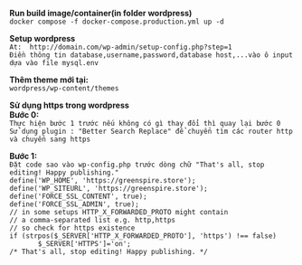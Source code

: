 
**Run build image/container(in folder wordpress)** <br />
```docker compose -f docker-compose.production.yml up -d ``` <br />

**Setup wordpress** <br />
```At:  http://domain.com/wp-admin/setup-config.php?step=1``` <br />
```Điền thông tin database,username,password,database host,...vào ô input dựa vào file mysql.env ``` <br />

**Thêm theme mới tại:** <br />
 ```wordpress/wp-content/themes``` <br />

**Sử dụng https trong wordpress** <br />
**Bước 0:** <br />
```Thực hiện bước 1 trước nếu không có gì thay đổi thì quay lại bước 0``` <br />
```Sử dụng plugin : "Better Search Replace" để chuyển tìm các router http và chuyển sang https ``` <br />

**Bước 1:** <br />
```Đặt code sao vào wp-config.php trước dòng chữ "That's all, stop editing! Happy publishing."``` <br />
```define('WP_HOME', 'https://greenspire.store');``` <br />
```define('WP_SITEURL', 'https://greenspire.store');``` <br />
```define('FORCE_SSL_CONTENT', true);``` <br />
```define('FORCE_SSL_ADMIN', true);``` <br />
```// in some setups HTTP_X_FORWARDED_PROTO might contain``` <br />
```// a comma-separated list e.g. http,https``` <br />
```// so check for https existence``` <br />
```if (strpos($_SERVER['HTTP_X_FORWARDED_PROTO'], 'https') !== false)``` <br />
```       $_SERVER['HTTPS']='on';``` <br />
```/* That's all, stop editing! Happy publishing. */``` <br />


